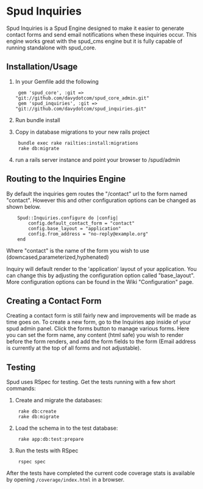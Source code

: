 Spud Inquiries
==============

Spud Inquiries is a Spud Engine designed to make it easier to generate contact forms and send email notifications when these inquiries occur. This engine works great with the spud_cms engine but it is fully capable of running standalone with spud_core.

Installation/Usage
------------------

1. In your Gemfile add the following

		gem 'spud_core', :git => "git://github.com/davydotcom/spud_core_admin.git"
		gem 'spud_inquiries', :git => "git://github.com/davydotcom/spud_inquiries.git"

2. Run bundle install
3. Copy in database migrations to your new rails project

		bundle exec rake railties:install:migrations
		rake db:migrate

4. run a rails server instance and point your browser to /spud/admin

Routing to the Inquiries Engine
-------------------------------
By default the inquiries gem routes the "/contact" url to the form named "contact". However this and other configuration options can be changed as shown below.


		Spud::Inquiries.configure do |config|
		    config.default_contact_form = "contact"
		    config.base_layout = "application"
		    config.from_address = "no-reply@example.org"
		end



Where "contact" is the name of the form you wish to use (downcased,parameterized,hyphenated)

Inquiry will default render to the 'application' layout of your application. You can change this by adjusting the configuration option called "base_layout". More configuration options can be found in the Wiki "Configuration" page.

Creating a Contact Form
-----------------------
Creating a contact form is still fairly new and improvements will be made as time goes on. To create a new form, go to the Inquiries app inside of your spud admin panel. Click the forms button to manage various forms. Here you can set the form name, any content (html safe) you wish to render before the form renders, and add the form fields to the form (Email address is currently at the top of all forms and not adjustable).

Testing
-----------------

Spud uses RSpec for testing. Get the tests running with a few short commands:

1. Create and migrate the databases:
   
        rake db:create
        rake db:migrate

2. Load the schema in to the test database:

        rake app:db:test:prepare

3. Run the tests with RSpec

        rspec spec

After the tests have completed the current code coverage stats is available by opening ```/coverage/index.html``` in a browser.

